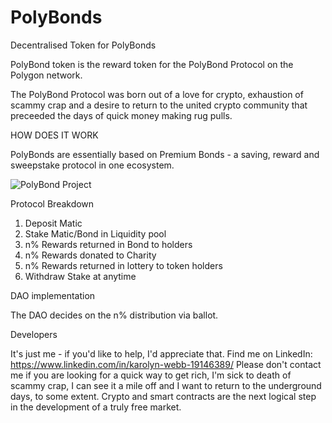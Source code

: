 # PolyBonds
Decentralised Token for PolyBonds

PolyBond token is the reward token for the PolyBond Protocol on the Polygon network.

The PolyBond Protocol was born out of a love for crypto, exhaustion of scammy crap and a desire to return to the united crypto community that preceeded the days of quick money making rug pulls.

HOW DOES IT WORK

PolyBonds are essentially based on Premium Bonds - a saving, reward and sweepstake protocol in one ecosystem.

![PolyBond Project](https://user-images.githubusercontent.com/91946369/149332760-b219079c-a3e4-468b-841a-a4bde17f21ef.jpg)

Protocol Breakdown

1. Deposit Matic
2. Stake Matic/Bond in Liquidity pool
3. n% Rewards returned in Bond to holders
4. n% Rewards donated to Charity
5. n% Rewards returned in lottery to token holders
6. Withdraw Stake at anytime

DAO implementation

The DAO decides on the n% distribution via ballot.

Developers

It's just me - if you'd like to help, I'd appreciate that. Find me on LinkedIn: https://www.linkedin.com/in/karolyn-webb-19146389/
Please don't contact me if you are looking for a quick way to get rich, I'm sick to death of scammy crap, I can see it a mile off and I want to return to the underground days, to some extent. Crypto and smart contracts are the next logical step in the development of a truly free market. 

